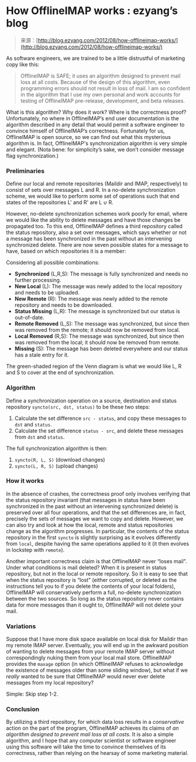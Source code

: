<!--yml
category: 未分类
date: 2024-07-01 18:17:27
-->

# How OfflineIMAP works : ezyang’s blog

> 来源：[http://blog.ezyang.com/2012/08/how-offlineimap-works/](http://blog.ezyang.com/2012/08/how-offlineimap-works/)

As software engineers, we are trained to be a little distrustful of marketing copy like this:

> OfflineIMAP is SAFE; it uses an algorithm designed to prevent mail loss at all costs. Because of the design of this algorithm, even programming errors should not result in loss of mail. I am so confident in the algorithm that I use my own personal and work accounts for testing of OfflineIMAP pre-release, development, and beta releases.

What is this algorithm? Why does it work? Where is the correctness proof? Unfortunately, no where in OfflineIMAP’s end user documentation is the algorithm described in any detail that would permit a software engineer to convince himself of OfflineIMAP’s correctness. Fortunately for us, OfflineIMAP is open source, so we can find out what this mysterious algorithm is. In fact, OfflineIMAP's synchronization algorithm is very simple and elegant. (Nota bene: for simplicity’s sake, we don’t consider message flag synchronization.)

### Preliminaries

Define our local and remote repositories (Maildir and IMAP, respectively) to consist of sets over messages L and R. In a no-delete synchronization scheme, we would like to perform some set of operations such that end states of the repositories L' and R' are L ∪ R.

However, no-delete synchronization schemes work poorly for email, where we would like the ability to delete messages and have those changes be propagated too. To this end, OfflineIMAP defines a third repository called the status repository, also a set over messages, which says whether or not a message has been synchronized in the past without an intervening synchronized delete. There are now seven possible states for a message to have, based on which repositories it is a member:

Considering all possible combinations:

*   **Synchronized** (L,R,S): The message is fully synchronized and needs no further processing.
*   **New Local** (L): The message was newly added to the local repository and needs to be uploaded.
*   **New Remote** (R): The message was newly added to the remote repository and needs to be downloaded.
*   **Status Missing** (L,R): The message is synchronized but our status is out-of-date.
*   **Remote Removed** (L,S): The message was synchronized, but since then was removed from the remote; it should now be removed from local.
*   **Local Removed** (R,S): The message was synchronized, but since then was removed from the local; it should now be removed from remote.
*   **Missing** (S): The message has been deleted everywhere and our status has a stale entry for it.

The green-shaded region of the Venn diagram is what we would like L, R and S to cover at the end of synchronization.

### Algorithm

Define a synchronization operation on a source, destination and status repository `syncto(src, dst, status)` to be these two steps:

1.  Calculate the set difference `src - status`, and copy these messages to `dst` and `status`.
2.  Calculate the set difference `status - src`, and delete these messages from `dst` and `status`.

The full synchronization algorithm is then:

1.  `syncto(R, L, S)` (download changes)
2.  `syncto(L, R, S)` (upload changes)

### How it works

In the absence of crashes, the correctness proof only involves verifying that the status repository invariant (that messages in status have been synchronized in the past without an intervening synchronized delete) is preserved over all four operations, and that the set differences are, in fact, precisely the sets of messages we want to copy and delete. However, we can also try and look at how the local, remote and status repositories change as the algorithm progresses. In particular, the contents of the status repository in the first `syncto` is slightly surprising as it evolves differently from `local`, despite having the same operations applied to it (it then evolves in lockstep with `remote`).

Another important correctness claim is that OfflineIMAP never “loses mail”. Under what conditions is mail deleted? When it is present in status repository, but not in the local or remote repository. So it is easy to see that when the status repository is “lost” (either corrupted, or deleted as the instructions tell you to if you delete the contents of your local folders), OfflineIMAP will conservatively perform a full, no-delete synchronization between the two sources. So long as the status repository never contains data for more messages than it ought to, OfflineIMAP will not delete your mail.

### Variations

Suppose that I have more disk space available on local disk for Maildir than my remote IMAP server. Eventually, you will end up in the awkward position of wanting to delete messages from your remote IMAP server without correspondingly nuking them from your local mail store. OfflineIMAP provides the `maxage` option (in which OfflineIMAP refuses to acknowledge the existence of messages older than some sliding window), but what if we *really* wanted to be sure that OfflineIMAP would never ever delete messages from my local repository?

Simple: Skip step 1-2.

### Conclusion

By utilizing a third repository, for which data loss results in a *conservative* action on the part of the program, OfflineIMAP achieves its claims of *an algorithm designed to prevent mail loss at all costs*. It is also a simple algorithm, and I hope that any computer scientist or software engineer using this software will take the time to convince themselves of its correctness, rather than relying on the hearsay of some marketing material.